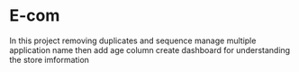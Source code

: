 # E-com
In this project removing duplicates and sequence manage multiple application name then add age column create dashboard for understanding the store imformation
